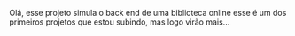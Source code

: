 Olá, esse projeto simula o back end de uma biblioteca online
esse é um dos primeiros projetos que estou subindo, mas logo virão mais...